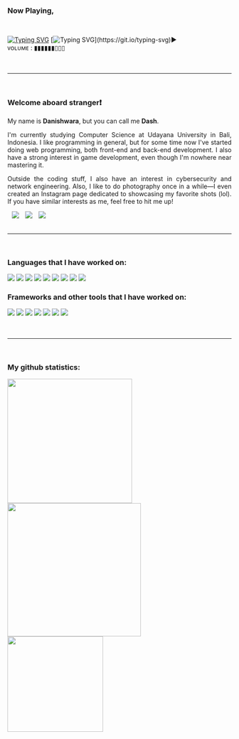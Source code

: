 ### Now Playing,
<br>

[![Typing SVG](https://readme-typing-svg.herokuapp.com?font=Roboto&weight=700&size=40&duration=3000&pause=7000&color=E71D36&vCenter=true&random=true&width=1500&lines=%22Any+Other+Way%22+%E2%80%94+Particle+House;%22I+Don't+Mind%22+%E2%80%94+Particle+House;%22Take+A+Change+With+Me%22+%E2%80%94+NIKI;%22Backburner%22+%E2%80%94+NIKI;%22Dia%22+%E2%80%94+Sheila+Majid;%22Telephones%22+%E2%80%94+Vacations;%22Midwest%22+%E2%80%94+Vacations)](https://git.io/typing-svg)
[![Typing SVG](https://readme-typing-svg.herokuapp.com?font=Roboto&weight=700&size=40&duration=10000&color=E7E7E7&vCenter=true&random=true&width=2000&lines=.%C4%B1l%C4%B1l%C4%B1lll%C4%B1%C4%B1l%C4%B1l%C4%B1llll%C4%B1%C4%B1l%C4%B1lll%C4%B1ll%C4%B1%C4%B1l%C4%B1l%C4%B1lll%C4%B1%C4%B1l%C4%B1l%C4%B1llll%C4%B1%C4%B1l%C4%B1lll%C4%B1ll%C4%B1%C4%B1l%C4%B1l%C4%B1lll%C4%B1%C4%B1l%C4%B1l%C4%B1llll%C4%B1%C4%B1l%C4%B1lll%C4%B1ll%C4%B1.)](https://git.io/typing-svg)►‎‎‎‎‎‎‎‎‎‎‎‎‎‎‎‎‎‎‎‎‎‎‎‎‎‎‎‎‎‎‎‎‎‎‎‎‎‎‎‎‎‎‎‎‎‎‎‎‎‎‎‎‎‎‎‎‎‎‎‎‎‎‎‎‎‎‎‎‎‎‎‎‎‎‎ ‎ ‎ ‎ ‎ ‎ ‎ ‎ ‎ ‎ ‎ ‎ ‎ ‎ ‎ ‎ ‎ ‎ ‎ ‎ ‎ ‎ ‎ ‎ ‎ ‎ ‎ ‎ ‎ ‎ ‎ ‎ ‎ ‎  ‎ ‎ ‎ ‎ ‎ ‎ ‎ ‎ ‎ ‎ ‎ ‎ ‎ ‎ ‎ ‎ ‎ ‎ ‎‎ ‎ ‎ ‎ ‎ ‎ ‎ ‎ ‎ ‎ ‎ ‎ ‎ ‎ ‎ ᴠᴏʟᴜᴍᴇ : ▮▮▮▮▮▮▯▯▯
<br><br><br>

---

<br>

### Welcome aboard stranger❗

My name is **Danishwara**, but you can call me **Dash**.
<p align="justify">
I'm currently studying Computer Science at Udayana University in Bali, Indonesia. I like programming in general, but for some time now I've started doing web programming, both front-end and back-end development. I also have a strong interest in game development, even though I'm nowhere near mastering it. 
</p>
<p align="justify">
Outside the coding stuff, I also have an interest in cybersecurity and network engineering. Also, I like to do photography once in a while—I even created an Instagram page dedicated to showcasing my favorite shots (lol). If you have similar interests as me, feel free to hit me up!
</p>


<a target="_blank" style="margin-left: 10px;" target="_blank" href="https://discordapp.com/users/404631156068188170">
			<img src="https://img.shields.io/badge/Discord-5865F2.svg?style=for-the-badge&logo=&logoColor=ffffff&color=ff0000"></a>
<a target="_blank" style="margin-left: 10px;" target="_blank" href="https://www.instagram.com/___dash4k/">
			<img src="https://img.shields.io/badge/Instagram-E4405F?style=for-the-badge&logo=&logoColor=ffffff&color=ff0000"></a>
<a target="_blank" style="margin-left: 10px;"  target="_blank" href="https://www.linkedin.com/in/dash4k/">
			<img src="https://img.shields.io/badge/LinkedIn-0077B5?style=for-the-badge&logo=&logoColor=ffffff&color=ff0000"></a>
<br><br>

---

<br>

### Languages that I have worked on:

<div>
	<img src="https://img.shields.io/badge/bash_script-%23121011.svg?style=for-the-badge&logo=gnu-bash&color=ff0000&logoColor=black">
	<img src="https://img.shields.io/badge/C-00599C?style=for-the-badge&logo=c&color=ff0000&logoColor=black">
	<img src="https://img.shields.io/badge/c%23-%23239120.svg?style=for-the-badge&logo=csharp&color=ff0000&logoColor=black">
	<img src="https://img.shields.io/badge/CSS3-1572B6?style=for-the-badge&logo=css&color=ff0000&logoColor=black">
	<img src="https://img.shields.io/badge/HTML5-E34F26?style=for-the-badge&logo=html&color=ff0000&logoColor=black">
	<img src="https://img.shields.io/badge/JavaScript-323330?style=for-the-badge&logo=javascript&color=ff0000&logoColor=black">
	<img src="https://img.shields.io/badge/java-%23ED8B00.svg?style=for-the-badge&logo=openjdk&color=ff0000&logoColor=black">
	<img src="https://img.shields.io/badge/PHP-777BB4?style=for-the-badge&logo=php&color=ff0000&logoColor=black">
	<img src="https://img.shields.io/badge/Python-FFD43B?style=for-the-badge&logo=python&color=ff0000&logoColor=black">
</div>

### Frameworks and other tools that I have worked on:

<div>
	<img src="https://img.shields.io/badge/.NET-512BD4?style=for-the-badge&logo=dotnet&color=ff0000&logoColor=black"> 
	<img src="https://img.shields.io/badge/Composer-885630?style=for-the-badge&logo=Composer&color=ff0000&logoColor=black"> 
	<img src="https://img.shields.io/badge/Godot-478CBF?style=for-the-badge&logo=GodotEngine&color=ff0000&logoColor=black"> 
	<img src="https://img.shields.io/badge/Laravel-FF2D20?style=for-the-badge&logo=laravel&color=ff0000&logoColor=black"> 
	<img src="https://img.shields.io/badge/MySQL-005C84?style=for-the-badge&logo=mysql&color=ff0000&logoColor=black">
	<img src="https://img.shields.io/badge/Tailwind_CSS-38B2AC?style=for-the-badge&logo=tailwind-css&color=ff0000&logoColor=black">
	<img src="https://img.shields.io/badge/vite-%23646CFF.svg?style=for-the-badge&logo=vite&color=ff0000&logoColor=black">
</div>
<br><br>

---

<br>

### My github statistics:

<div>

<img width="280" src="https://github-readme-stats.vercel.app/api?username=dash4k&theme=graywhite&show_icons=true&hide_border=false&count_private=true">
<img width="300" src="https://github-readme-streak-stats.herokuapp.com/?user=dash4k&theme=graywhite&hide_border=false">
<img width="215" src="https://github-readme-stats.vercel.app/api/top-langs/?username=dash4k&theme=graywhite&show_icons=true&hide_border=false&layout=compact">
